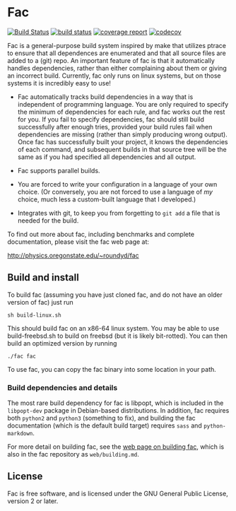 # Fac


<!-- [![Build Status](https://travis-ci.org/droundy/fac.svg?branch=master)](https://travis-ci.org/droundy/fac) -->

[![Build Status](https://semaphoreci.com/api/v1/droundy/fac/branches/master/shields_badge.svg)](https://semaphoreci.com/droundy/fac)
[![build status](https://gitlab.com/facio/fac/badges/master/build.svg)](https://gitlab.com/facio/fac/pipelines)
[![coverage report](https://gitlab.com/facio/fac/badges/master/coverage.svg)](https://facio.gitlab.io/fac/coverage.html)
[![codecov](https://codecov.io/gl/facio/fac/branch/master/graph/badge.svg)](https://codecov.io/gl/facio/fac)

Fac is a general-purpose build system inspired by make that utilizes
ptrace to ensure that all dependences are enumerated and that all
source files are added to a (git) repo.  An important feature of fac
is that it automatically handles dependencies, rather than either
complaining about them or giving an incorrect build.  Currently, fac
only runs on linux systems, but on those systems it is incredibly easy
to use!

* Fac automatically tracks build dependencies in a way that is
  independent of programming language.  You are only required to
  specify the minimum of dependencies for each rule, and fac works out
  the rest for you.  If you fail to specify dependencies, fac should
  still build successfully after enough tries, provided your build
  rules fail when dependencies are missing (rather than simply
  producing wrong output).  Once fac has successfully built your
  project, it knows the dependencies of each command, and subsequent
  builds in that source tree will be the same as if you had specified
  all dependencies and all output.

* Fac supports parallel builds.

* You are forced to write your configuration in a language of your own
  choice.  (Or conversely, you are not forced to use a language of
  *my* choice, much less a custom-built language that I developed.)

* Integrates with git, to keep you from forgetting to `git add` a file
  that is needed for the build.

To find out more about fac, including benchmarks and complete
documentation, please visit the fac web page at:

http://physics.oregonstate.edu/~roundyd/fac

## Build and install

To build fac (assuming you have just cloned fac, and do not have an
older version of fac) just run

    sh build-linux.sh

This should build fac on an x86-64 linux system.  You may be able to
use build-freebsd.sh to build on freebsd (but it is likely
bit-rotted).  You can then build an optimized version by running

    ./fac fac

To use fac, you can copy the fac binary into some location in your
path.

### Build dependencies and details

The most rare build dependency for fac is libpopt, which is included
in the `libpopt-dev` package in Debian-based distributions.  In
addition, fac requires both `python2` and `python3` (something to
fix), and building the fac documentation (which is the default build
target) requires `sass` and `python-markdown`.

For more detail on building fac, see the
[web page on building fac](http://physics.oregonstate.edu/~roundyd/fac/building.html),
which is also in the fac repository as `web/building.md`.

## License

Fac is free software, and is licensed under the GNU General Public
License, version 2 or later.
